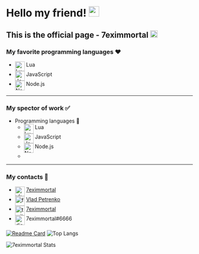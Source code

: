 # Hello my friend! <img src="https://emoji.discord.st/emojis/03138d04-37f4-449d-8c4c-12b266b24f34.gif" width="28px" alt="<3">
## This is the official page - 7eximmortal <img src="https://7eximmortal.github.io/images/atom.png" height="20">

### My favorite programming languages ❤️

- <img align="top" alt="Lua" width="26px" src="https://www.nablawiki.ru/images/thumb/6/6a/Lua-logo-nolabel.svg/1200px-Lua-logo-nolabel.svg.png"/> Lua 
- <img align="top" alt="JavaScript" width="26px" src="https://img.icons8.com/color/48/000000/javascript--v2.png"/> JavaScript
- <img align="top" alt="Node.js" width="26px" src="https://nodejs.org/static/images/favicons/favicon.ico"/> Node.js

____

### My spector of work ✅

- Programming languages 📕
  - <img align="top" alt="Lua" width="26px" src="https://www.nablawiki.ru/images/thumb/6/6a/Lua-logo-nolabel.svg/1200px-Lua-logo-nolabel.svg.png"/> Lua 
  - <img align="top" alt="JavaScript" width="26px" src="https://img.icons8.com/color/48/000000/javascript--v2.png"/> JavaScript
  - <img align="top" alt="Node.js" width="26px" src="https://nodejs.org/static/images/favicons/favicon.ico"/> Node.js
  - 
____

### My contacts 📖
- <img align="top" alt="vk" width="26px" src="https://astro-centre.ru/wp-content/uploads/2021/01/photo.png"/> [7eximmortal](https://vk.com/7eximmortal) 
- <img align="top" alt="facebook" width="26px" src="https://img.icons8.com/color/96/000000/facebook-new.png"/> [Vlad Petrenko](https://www.facebook.com/profile.php?id=100073396981776)
- <img align="top" alt="twitter" width="26px" src="https://img.icons8.com/color/48/000000/twitter--v1.png"/> [7eximmortal](https://twitter.com/7eximmortal)
- <img align="top" alt="discord" width="26px" src="https://img.icons8.com/color/48/000000/discord-logo.png"/> 7eximmortal#6666

[![Readme Card](https://github-readme-stats.vercel.app/api/pin/?username=7eximmortal&repo=useful-links-for-developers&show_owner=true)](https://github.com/7eximmortal/useful-links-for-developers)
![Top Langs](https://github-readme-stats.vercel.app/api/top-langs/?username=7eximmortal&layout=compact)

![7eximmortal Stats](https://github-readme-stats.vercel.app/api?username=7eximmortal&hide=contribs,prs&show_icons=true&theme=tokyonight)
